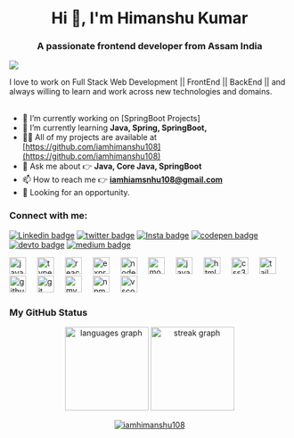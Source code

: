 <h1 align="center">Hi 👋, I'm Himanshu Kumar</h1>
<h3 align="center">A passionate frontend developer from Assam India</h3> 

![](https://komarev.com/ghpvc/?username=iamhimanshu108&color=brightgreen&style=flat)


I love to work on Full Stack Web Development || FrontEnd || BackEnd || and always willing to learn and work across new technologies and domains. <br/> <br/>

- 🔭 I’m currently working on [SpringBoot Projects]
- 🌱 I’m currently learning **Java, Spring, SpringBoot,**
- 👨‍💻 All of my projects are available at [https://github.com/iamhimanshu108](https://github.com/iamhimanshu108)
- 💬 Ask me about   👉  **Java, Core Java, SpringBoot**
- 📫 How to reach me  👉  **iamhiamsnhu108@gmail.com**
- 👯 Looking for an opportunity.


<h3 align="left">Connect with me:</h3>
<p align="left">

[![Linkedin badge](https://img.shields.io/badge/LinkedIn-0077B5?style=for-the-badge&logo=linkedin&logoColor=white)](https://www.linkedin.com/in/iamhimanshu108)
[![twitter badge](https://img.shields.io/badge/Twitter-1DA1F2?style=for-the-badge&logo=twitter&logoColor=white)](https://twitter.com/iamhimanshu108)
[![Insta badge](https://img.shields.io/badge/Instagram-E4405F?style=for-the-badge&logo=instagram&logoColor=white)](https://www.instagram.com/iamhimanshu108)
[![codepen badge](https://img.shields.io/badge/Codepen-000000?style=for-the-badge&logo=codepen&logoColor=white)]("https://codepen.io/https://codepen.io/iamhimanshu108")
[![devto badge](https://img.shields.io/badge/dev.to-0A0A0A?style=for-the-badge&logo=devdotto&logoColor=white)]("https://dev.to/https://dev.to/iamhimanshu108")
[![medium badge](https://img.shields.io/badge/Medium-12100E?style=for-the-badge&logo=medium&logoColor=white)]("https://medium.com/@virtualcoding")


<div align="left">
  <img src="https://cdn.jsdelivr.net/gh/devicons/devicon/icons/javascript/javascript-original.svg" height="30" alt="javascript logo"  />
  <img width="12" />
  <img src="https://cdn.jsdelivr.net/gh/devicons/devicon/icons/typescript/typescript-original.svg" height="30" alt="typescript logo"  />
  <img width="12" />
<!--   <img src="https://cdn.jsdelivr.net/gh/devicons/devicon/icons/jquery/jquery-original.svg" height="30" alt="jquery logo"  />
  <img width="12" /> -->
  <img src="https://cdn.jsdelivr.net/gh/devicons/devicon/icons/react/react-original.svg" height="30" alt="react logo"  />
  <img width="12" />
  <img src="https://cdn.jsdelivr.net/gh/devicons/devicon/icons/express/express-original.svg" height="30" alt="express logo"  />
  <img width="12" />
  <img src="https://cdn.jsdelivr.net/gh/devicons/devicon/icons/nodejs/nodejs-original.svg" height="30" alt="nodejs logo"  />
  <img width="12" />
  <img src="https://cdn.jsdelivr.net/gh/devicons/devicon/icons/mongodb/mongodb-original.svg" height="30" alt="mongodb logo"  />
  <img width="12" />
<!--   <img src="https://cdn.jsdelivr.net/gh/devicons/devicon/icons/python/python-original.svg" height="30" alt="python logo"  />
  <img width="12" /> -->
  <img src="https://cdn.jsdelivr.net/gh/devicons/devicon/icons/java/java-original.svg" height="30" alt="java logo"  />
  <img width="12" />
  <img src="https://cdn.jsdelivr.net/gh/devicons/devicon/icons/html5/html5-original.svg" height="30" alt="html5 logo"  />
  <img width="12" />
  <img src="https://cdn.jsdelivr.net/gh/devicons/devicon/icons/css3/css3-original.svg" height="30" alt="css3 logo"  />
  <img width="12" />
  <img src="https://cdn.jsdelivr.net/gh/devicons/devicon/icons/tailwindcss/tailwindcss-original-wordmark.svg" height="30" alt="tailwindcss logo"  />
  <img width="12" />
<!--   <img src="https://cdn.jsdelivr.net/gh/devicons/devicon/icons/bootstrap/bootstrap-original.svg" height="30" alt="bootstrap logo"  />
  <img width="12" /> -->
<!--   <img src="https://cdn.jsdelivr.net/gh/devicons/devicon/icons/atom/atom-original.svg" height="30" alt="atom logo"  />
  <img width="12" /> -->
<!--   <img src="https://cdn.jsdelivr.net/gh/devicons/devicon/icons/canva/canva-original.svg" height="30" alt="canva logo"  />
  <img width="12" /> -->
<!--   <img src="https://cdn.jsdelivr.net/gh/devicons/devicon/icons/gitlab/gitlab-original.svg" height="30" alt="gitlab logo"  />
  <img width="12" /> -->
  <img src="https://cdn.jsdelivr.net/gh/devicons/devicon/icons/github/github-original.svg" height="30" alt="github logo"  />
  <img width="12" />
  <img src="https://cdn.jsdelivr.net/gh/devicons/devicon/icons/git/git-original.svg" height="30" alt="git logo"  />
  <img width="12" />
<!--   <img src="https://cdn.jsdelivr.net/gh/devicons/devicon/icons/jupyter/jupyter-original.svg" height="30" alt="jupyter logo"  />
  <img width="12" /> -->
  <img src="https://cdn.jsdelivr.net/gh/devicons/devicon/icons/mysql/mysql-original.svg" height="30" alt="mysql logo"  />
  <img width="12" />
  <img src="https://cdn.jsdelivr.net/gh/devicons/devicon/icons/npm/npm-original-wordmark.svg" height="30" alt="npm logo"  />
  <img width="12" />
<!--   <img src="https://cdn.jsdelivr.net/gh/devicons/devicon/icons/photoshop/photoshop-plain.svg" height="30" alt="photoshop logo"  />
  <img width="12" /> -->
  <img src="https://cdn.jsdelivr.net/gh/devicons/devicon/icons/vscode/vscode-original.svg" height="30" alt="vscode logo"  />
  <img width="12" />
<!--   <img src="https://cdn.jsdelivr.net/gh/devicons/devicon/icons/redhat/redhat-original.svg" height="30" alt="redhat logo"  /> -->
</div>

### My GitHub Status

<div align="center">
 
  <img src="https://github-readme-stats.vercel.app/api/top-langs?username=iamhimanshu108&locale=en&hide_title=true&layout=compact&card_width=320&langs_count=5&theme=dracula&hide_border=true" height="150" alt="languages graph"  />
  <img src="https://streak-stats.demolab.com?user=iamhimanshu108&locale=en&mode=daily&theme=dracula&hide_border=false&border_radius=5" height="150" alt="streak graph"  />
</div>

<p align="center"> <a href="https://github.com/ryo-ma/github-profile-trophy"><img src="https://github-profile-trophy.vercel.app/?username=iamhimanshu108&row=1&column=6" alt="iamhimanshu108" /></a> </p>











